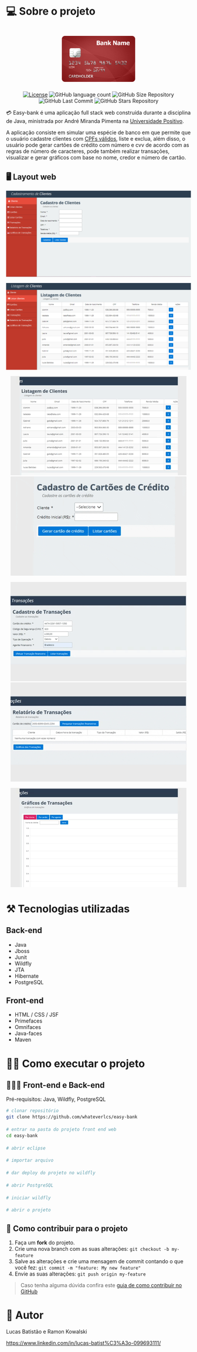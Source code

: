 # 💻 Sobre o projeto

<h1 align="center">
    <img alt="easy-bank" title="#Logo" src="https://github.com/whateverlcs/easy-bank/blob/master/assets/logo-bank.png" width="200px" />
</h1>

<p align="center">
  <a href="https://github.com/whateverlcs/easy-bank/blob/master/LICENSE"><img alt="License" src="https://img.shields.io/npm/l/react?color=red" /></a>
  
  <img alt="GitHub language count" src="https://img.shields.io/github/languages/count/whateverlcs/easy-bank?color=red">
  
  <img alt="GitHub Size Repository" src="https://img.shields.io/github/repo-size/whateverlcs/easy-bank?color=red">
    
  <img alt="GitHub Last Commit" src="https://img.shields.io/github/last-commit/whateverlcs/easy-bank?color=red">
  
  <img alt="GitHub Stars Repository" src="https://img.shields.io/github/stars/whateverlcs/easy-bank?style=social">
</p>

💳 Easy-bank é uma aplicação full stack web construída durante a disciplina de Java, ministrada por André Miranda Pimenta na [Universidade Positivo](https://www.up.edu.br/ "Site da Universidade Positivo").

A aplicação consiste em simular uma espécie de banco em que permite que o usuário cadastre clientes com [CPFs válidos](https://www.4devs.com.br/gerador_de_cpf/ "Site do gerador de Cpfs para Devs"), liste e exclua, além disso, o usuário pode gerar cartões de crédito com número e cvv de acordo com as regras de número de caracteres, pode também realizar transações, visualizar e gerar gráficos com base no nome, credor e número de cartão.

## 🖥 Layout web
![form-client](https://github.com/whateverlcs/easy-bank/blob/master/assets/form-client.png)

![list-all-clients](https://github.com/whateverlcs/easy-bank/blob/master/assets/list-all-clients.png)

<p align="center">
  <img alt="delete-client" title="delete-client" src="https://github.com/whateverlcs/easy-bank/blob/master/assets/list-all-clients.gif">
  
  <img alt="credit-card-generator" title="credit-card-generator" src="https://github.com/whateverlcs/easy-bank/blob/master/assets/credit-card-generator.gif">
</p>

<p align="center">
  <img alt="transactions-credit-card" title="transactions-credit-card" src="https://github.com/whateverlcs/easy-bank/blob/master/assets/transactions-credit-card.gif">
  
  <img alt="transactions-report" title="transactions-report" src="https://github.com/whateverlcs/easy-bank/blob/master/assets/transactions-report.gif">
</p>

<p align="center">
  <img alt="transactions-graphic" title="transactions-graphic" src="https://github.com/whateverlcs/easy-bank/blob/master/assets/transactions-graphic.gif">
</p>

# ⚒ Tecnologias utilizadas
## Back-end
- Java
- Jboss
- Junit
- Wildfly
- JTA
- Hibernate
- PostgreSQL
## Front-end
- HTML / CSS / JSF
- Primefaces
- Omnifaces
- Java-faces
- Maven

# 👨‍🔧 Como executar o projeto

## 👨‍💻🎨 Front-end e Back-end
Pré-requisitos: Java, Wildfly, PostgreSQL

```bash
# clonar repositório
git clone https://github.com/whateverlcs/easy-bank

# entrar na pasta do projeto front end web
cd easy-bank

# abrir eclipse

# importar arquivo

# dar deploy do projeto no wildfly

# abrir PostgreSQL

# iniciar wildfly

# abrir o projeto

```

## 🤝 Como contribuir para o projeto

1. Faça um **fork** do projeto.
2. Crie uma nova branch com as suas alterações: `git checkout -b my-feature`
3. Salve as alterações e crie uma mensagem de commit contando o que você fez: `git commit -m "feature: My new feature"`
4. Envie as suas alterações: `git push origin my-feature`
> Caso tenha alguma dúvida confira este [guia de como contribuir no GitHub](https://github.com/firstcontributions/first-contributions)

# 🤵 Autor

Lucas Batistão e Ramon Kowalski

https://www.linkedin.com/in/lucas-batist%C3%A3o-099693111/

